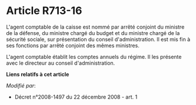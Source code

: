 # Article R713-16

L'agent comptable de la caisse est nommé par arrêté conjoint du ministre de la défense, du ministre chargé du budget et du
ministre chargé de la sécurité sociale, sur présentation du conseil d'administration. Il est mis fin à ses fonctions par
arrêté conjoint des mêmes ministres.

L'agent comptable établit les comptes annuels du régime. Il les présente avec le directeur au conseil d'administration.

**Liens relatifs à cet article**

_Modifié par_:

  - Décret n°2008-1497 du 22 décembre 2008 - art. 1
